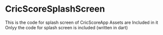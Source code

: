 # CricScoreSplashScreen
This is the code for splash screen of CricScoreApp
Assets are Included in it
Onlyy the code for splash screen is included (written in dart)
